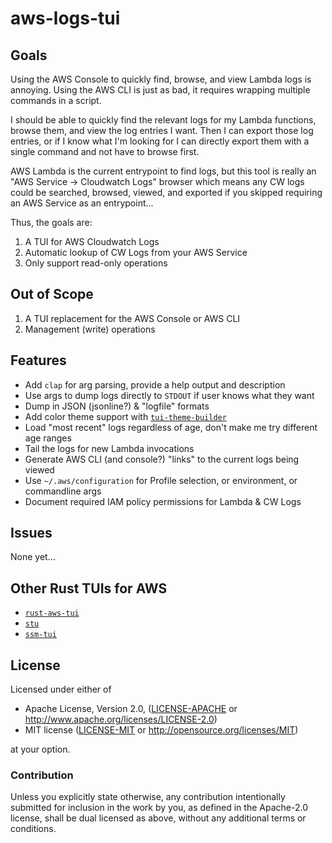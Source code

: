 # aws-logs-tui

## Goals

Using the AWS Console to quickly find, browse, and view Lambda logs is annoying.
Using the AWS CLI is just as bad, it requires wrapping multiple commands in a script.

I should be able to quickly find the relevant logs for my Lambda functions, browse them, and view the log entries I want.
Then I can export those log entries, or if I know what I'm looking for I can directly export them with a single command and not have to browse first.

AWS Lambda is the current entrypoint to find logs, but this tool is really an "AWS Service -> Cloudwatch Logs" browser which means any CW logs could be searched, browsed, viewed, and exported if you skipped requiring an AWS Service as an entrypoint...

Thus, the goals are:

1. A TUI for AWS Cloudwatch Logs
1. Automatic lookup of CW Logs from your AWS Service
1. Only support read-only operations

## Out of Scope

1. A TUI replacement for the AWS Console or AWS CLI
1. Management (write) operations

## Features

- Add `clap` for arg parsing, provide a help output and description
- Use args to dump logs directly to `STDOUT` if user knows what they want
- Dump in JSON (jsonline?) & "logfile" formats
- Add color theme support with [`tui-theme-builder`](https://github.com/preiter93/tui-theme-builder?tab=readme-ov-file)
- Load "most recent" logs regardless of age, don't make me try different age ranges
- Tail the logs for new Lambda invocations
- Generate AWS CLI (and console?) "links" to the current logs being viewed
- Use `~/.aws/configuration` for Profile selection, or environment, or commandline args
- Document required IAM policy permissions for Lambda & CW Logs

## Issues

None yet...

## Other Rust TUIs for AWS

- [`rust-aws-tui`](https://github.com/resola-ai/rust-aws-tui)
- [`stu`](https://github.com/lusingander/stu?ref=terminaltrove)
- [`ssm-tui`](https://github.com/sandeshgrangdan/ssm-tui)

## License

Licensed under either of

- Apache License, Version 2.0, ([LICENSE-APACHE](LICENSE-APACHE) or <http://www.apache.org/licenses/LICENSE-2.0>)
- MIT license ([LICENSE-MIT](LICENSE-MIT) or <http://opensource.org/licenses/MIT>)

at your option.

### Contribution

Unless you explicitly state otherwise, any contribution intentionally submitted for inclusion in the work by you,
as defined in the Apache-2.0 license, shall be dual licensed as above, without any additional terms or conditions.

